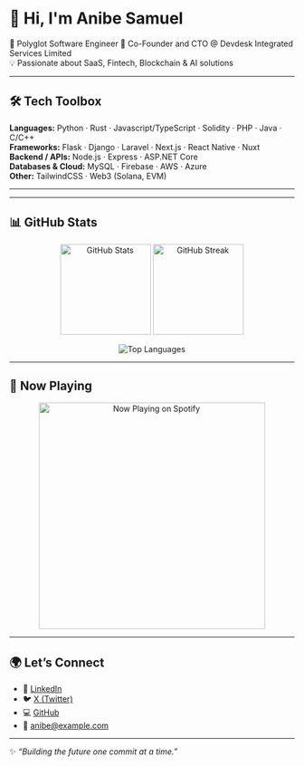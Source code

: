 # 👋 Hi, I'm Anibe Samuel  

🚀 Polyglot Software Engineer
💼 Co-Founder and CTO @ Devdesk Integrated Services Limited  
💡 Passionate about SaaS, Fintech, Blockchain & AI solutions  

---

## 🛠️ Tech Toolbox
**Languages:** Python · Rust · Javascript/TypeScript · Solidity · PHP · Java · C/C++       
**Frameworks:** Flask · Django · Laravel · Next.js · React Native · Nuxt 
**Backend / APIs:** Node.js · Express · ASP.NET Core  
**Databases & Cloud:** MySQL · Firebase · AWS · Azure  
**Other:** TailwindCSS · Web3 (Solana, EVM)  

---

---

## 📊 GitHub Stats
<p align="center">
  <img src="https://github-readme-stats.vercel.app/api?username=anibesam&show_icons=true&theme=tokyonight" alt="GitHub Stats" height="160"/>
  <img src="https://github-readme-streak-stats.herokuapp.com/?user=anibesam&theme=tokyonight" alt="GitHub Streak" height="160"/>
</p>

<p align="center">
  <img src="https://github-readme-stats.vercel.app/api/top-langs/?username=anibesam&layout=compact&theme=tokyonight" alt="Top Languages"/>
</p>

---

## 🎵 Now Playing
<p align="center">
  <a href="https://spotify-github-profile.vercel.app/api/view?uid=your-spotify-id&redirect=true">
    <img src="https://spotify-github-profile.vercel.app/api/view?uid=your-spotify-id&cover_image=true&theme=novatorem" alt="Now Playing on Spotify" width="400"/>
  </a>
</p>

---

## 🌍 Let’s Connect
- 💼 [LinkedIn](https://linkedin.com/in/anibesam)  
- 🐦 [X (Twitter)](https://x.com/anibesam)  
- 💻 [GitHub](https://github.com/anibesam)  
- 📧 anibe@example.com  

---

✨ *“Building the future one commit at a time.”*  
